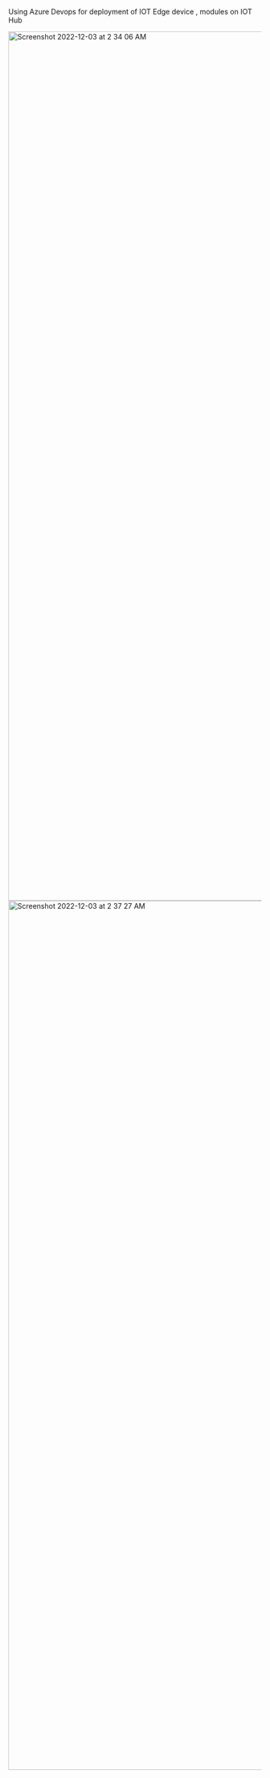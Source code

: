 
Using Azure Devops for deployment of IOT Edge device , modules on IOT Hub



<img width="1728" alt="Screenshot 2022-12-03 at 2 34 06 AM" src="https://user-images.githubusercontent.com/20036322/205385809-3da1c774-65ca-4270-a3ff-96591c235e8f.png">

<img width="1728" alt="Screenshot 2022-12-03 at 2 37 27 AM" src="https://user-images.githubusercontent.com/20036322/205386203-96d926a0-68e2-44a0-8fc7-72614a2c87ff.png">
